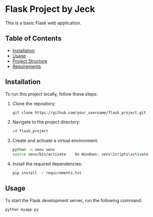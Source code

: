 # Flask Project by Jeck

This is a basic Flask web application.

## Table of Contents
- [Installation](#installation)
- [Usage](#usage)
- [Project Structure](#project-structure)
- [Requirements](#requirements)

## Installation

To run this project locally, follow these steps:

1. Clone the repository:
    ```bash
    git clone https://github.com/your_username/flask_project.git
    ```
2. Navigate to the project directory:
    ```bash
    cd flask_project
    ```
3. Create and activate a virtual environment:
    ```bash
    python -m venv venv
    source venv/bin/activate    On Windows: venv\Scripts\activate
    ```
4. Install the required dependencies:
    ```bash
    pip install -r requirements.txt
    ```

## Usage

To start the Flask development server, run the following command:

```bash
python myapp.py
